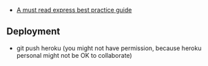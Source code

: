

- [A must read express best practice guide](https://itnext.io/production-ready-node-js-rest-apis-setup-using-typescript-postgresql-and-redis-a9525871407)

## Deployment

- git push heroku 
(you might not have permission, because heroku personal might not be OK to collaborate)
